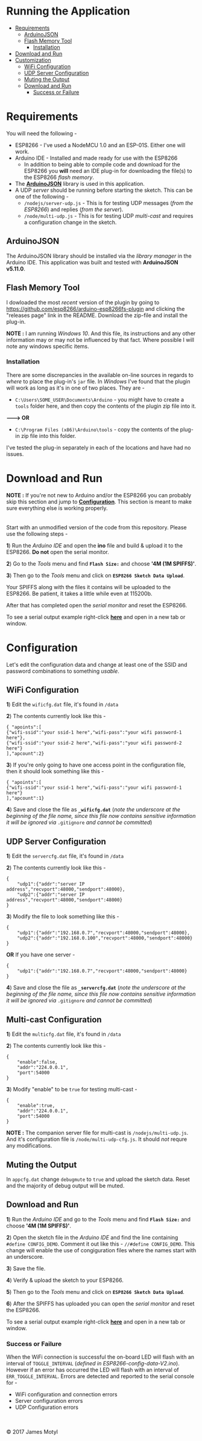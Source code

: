 # Running the Application

* [Requirements](#requirements)
    * [ArduinoJSON](#arduinojson)
    * [Flash Memory Tool](#flash-memory-tool)
        * [Installation](#installation)
* [Download and Run](#download-and-run)
* [Customization](#customization)
    * [WiFi Configuration](#wifi-configuration)
    * [UDP Server Configuration](#udp-server-configuration)
    * [Muting the Output](#muting-the-output)
    * [Download and Run](#download-and-run)
        * [Success or Failure](#success-or-failure)

# Requirements

You will need the following - 

* ESP8266 - I've used a NodeMCU 1.0 and an ESP-01S. Either one will work.
* Arduino IDE - Installed and made ready for use with the ESP8266
    * In addition to being able to compile code and download for the ESP8266 you **will** need an IDE plug-in for downloading the file(s) to the ESP8266 *flash memory*.
* The **[ArduinoJSON](#http://arduinojson.org/)** library is used in this application.
* A UDP *server* should be running before starting the sketch. This can be one of the following - 
    * `/nodejs/server-udp.js` - This is for testing UDP messages (*from the ESP8266*) and replies (*from the server*).
    * `/node/multi-udp.js` - This is for testing UDP *multi-cast* and requires a configuration change in the sketch.

## ArduinoJSON

The ArduinoJSON library should be installed via the *library manager* in the Arduino IDE. This application was built and tested with **ArduinoJSON v5.11.0**.

## Flash Memory Tool

I dowloaded the most *recent* version of the plugin by going to <https://github.com/esp8266/arduino-esp8266fs-plugin> and clicking the "releases page" link in the README. Download the zip-file and install the plug-in.

**NOTE :** I am running *Windows 10*. And this file, its instructions and any other information may or may not be influenced by that fact. Where possible I will note any windows specific items.

### Installation

There are some discrepancies in the available on-line sources in regards to *where* to place the plug-in's `jar` file. In *Windows* I've found that the plugin will work as long as it's in one of two places. They are - 

* `C:\Users\SOME_USER\Documents\Arduino` - you might have to create a `tools` folder here, and then copy the contents of the plugin zip file into it.

**---> OR**

* `C:\Program Files (x86)\Arduino\tools` - copy the contents of the plug-in zip file into this folder.

I've tested the plug-in separately in each of the locations and have had no issues.

# Download and Run

**NOTE :** If you're not new to Arduino and/or the ESP8266 you can probably skip this section and jump to **[Configuration](#configuration)**. This section is meant to make sure everything else is working properly. 
<br>
<br>
<br>
Start with an unmodified version of the code from this repository. Please use the following steps - 

**1**) Run the *Arduino IDE* and open the **ino** file and build & upload it to the ESP8266. **Do not** open the serial monitor.

**2**) Go to the *Tools* menu and find **`Flash Size:`** and choose **'4M (1M SPIFFS)'**.

**3**) Then go to the *Tools* menu and click on **`ESP8266 Sketch Data Upload`**.

Your SPIFFS along with the files it contains will be uploaded to the ESP8266. Be patient, it takes a little while even at 115200b. 

After that has completed open the *serial monitor* and reset the ESP8266. 

To see a serial output example right-click **[here](OUTPUT_EXAMPLE_01.md)** and open in a new tab or window.

# Configuration

Let's edit the configuration data and change at least one of the SSID and password combinations to something *usable*.

## WiFi Configuration

**1**) Edit the `wificfg.dat` file, it's found in `/data`

**2**) The contents currently look like this - 

```
{ "apoints":[
{"wifi-ssid":"your ssid-1 here","wifi-pass":"your wifi password-1 here"},
{"wifi-ssid":"your ssid-2 here","wifi-pass":"your wifi password-2 here"}
],"apcount":2}
```

**3**) If you're only going to have one access point in the configuration file, then it should look something like this - 

```
{ "apoints":[
{"wifi-ssid":"your ssid-1 here","wifi-pass":"your wifi password-1 here"}
],"apcount":1}
```

**4**) Save and close the file as **`_wificfg.dat`** (*note the underscore at the beginning of the file name, since this file now contains sensitive information it will be ignored via* `.gitignore` *and cannot be committed*)

## UDP Server Configuration

**1**) Edit the `servercfg.dat` file, it's found in `/data`

**2**) The contents currently look like this - 

```
{
    "udp1":{"addr":"server IP address","recvport":48000,"sendport":48000},
    "udp2":{"addr":"server IP address","recvport":48000,"sendport":48000}
}
```

**3**) Modify the file to look something like this - 

```
{
    "udp1":{"addr":"192.168.0.7","recvport":48000,"sendport":48000},
    "udp2":{"addr":"192.168.0.100","recvport":48000,"sendport":48000}
}
```

**OR** If you have one server - 

```
{
    "udp1":{"addr":"192.168.0.7","recvport":48000,"sendport":48000}
}
```

**4**) Save and close the file as **`_servercfg.dat`** (*note the underscore at the beginning of the file name, since this file now contains sensitive information it will be ignored via* `.gitignore` *and cannot be committed*)

## Multi-cast Configuration

**1**) Edit the `multicfg.dat` file, it's found in `/data`

**2**) The contents currently look like this - 

```
{
    "enable":false,
    "addr":"224.0.0.1",
    "port":54000
}
```

**3**) Modify "enable" to be `true` for testing multi-cast - 

```
{
    "enable":true,
    "addr":"224.0.0.1",
    "port":54000
}
```

**NOTE :** The companion server file for multi-cast is `/nodejs/multi-udp.js`. And it's configuration file is `/node/multi-udp-cfg.js`. It should *not* requre any modifications.


## Muting the Output

In `appcfg.dat` change `debugmute` to `true` and upload the sketch data. Reset and the majority of debug output will be muted. 

## Download and Run

**1**) Run the *Arduino IDE* and go to the *Tools* menu and find **`Flash Size:`** and choose **'4M (1M SPIFFS)'**.

**2**) Open the sketch file in the *Arduino IDE* and find the line containing `#define CONFIG_DEMO`. Comment it out like this - `//#define CONFIG_DEMO`. This change will enable the use of congiguration files where the names start with an underscore. 

**3**) Save the file.

**4**) Verify & upload the sketch to your ESP8266.

**5**) Then go to the *Tools* menu and click on **`ESP8266 Sketch Data Upload`**.

**6**) After the SPIFFS has uploaded you can open the *serial monitor* and reset the ESP8266.

To see a serial output example right-click **[here](OUTPUT_EXAMPLE_02.md)** and open in a new tab or window.

### Success or Failure

When the WiFi connection is successful the on-board LED will flash with an interval of `TOGGLE_INTERVAL` (*defined in ESP8266-config-data-V2.ino*). However if an error has occurred the LED will flash with an interval of `ERR_TOGGLE_INTERVAL`. Errors are detected and reported to the serial console for - 

* WiFi configuration and connection errors
* Server configuration errors
* UDP Configuration errors


<br>
<br>
&copy; 2017 James Motyl

